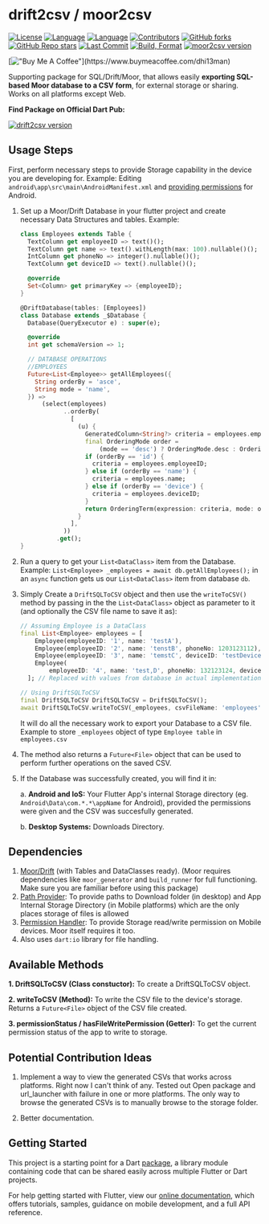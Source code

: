 # drift2csv / moor2csv

[![License](https://img.shields.io/github/license/dhi13man/moor2csv)](https://github.com/Dhi13man/moor2csv/blob/main/LICENSE)
[![Language](https://img.shields.io/badge/language-Dart-blue.svg)](https://dart.dev)
[![Language](https://img.shields.io/badge/language-Flutter-blue.svg)](https://flutter.dev)
[![Contributors](https://img.shields.io/github/contributors-anon/dhi13man/moor2csv?style=flat)](https://github.com/Dhi13man/moor2csv/graphs/contributors)
[![GitHub forks](https://img.shields.io/github/forks/dhi13man/moor2csv?style=social)](https://github.com/Dhi13man/moor2csv/network/members)
[![GitHub Repo stars](https://img.shields.io/github/stars/dhi13man/moor2csv?style=social)](https://github.com/Dhi13man/moor2csv/stargazers)
[![Last Commit](https://img.shields.io/github/last-commit/dhi13man/moor2csv)](https://github.com/Dhi13man/moor2csv/commits/main)
[![Build, Format](https://github.com/Dhi13man/moor2csv/actions/workflows/flutter.yml/badge.svg)](https://github.com/Dhi13man/moor2csv/actions)
[![moor2csv version](https://img.shields.io/pub/v/moor2csv.svg)](https://pub.dev/packages/moor2csv)

[!["Buy Me A Coffee"](https://img.buymeacoffee.com/button-api/?text=Buy%20me%20an%20Ego%20boost&emoji=%F0%9F%98%B3&slug=dhi13man&button_colour=FF5F5F&font_colour=ffffff&font_family=Lato&outline_colour=000000&coffee_colour=FFDD00****)](https://www.buymeacoffee.com/dhi13man)

Supporting package for SQL/Drift/Moor, that allows easily **exporting SQL-based Moor database to a CSV form**, for external storage or sharing. Works on all platforms except Web.

**Find Package on Official Dart Pub:**

[![drift2csv version](https://img.shields.io/pub/v/moor2csv.svg)](https://pub.dev/packages/moor2csv)

## Usage Steps

First, perform necessary steps to provide Storage capability in the device you are developing for.
Example: Editing `android\app\src\main\AndroidManifest.xml` and [providing permissions](https://developer.android.com/about/versions/11/privacy/permissions) for Android.

1. Set up a Moor/Drift Database in your flutter project and create necessary Data Structures and tables. Example:

    ```dart
    class Employees extends Table {
      TextColumn get employeeID => text()();
      TextColumn get name => text().withLength(max: 100).nullable()();
      IntColumn get phoneNo => integer().nullable()();
      TextColumn get deviceID => text().nullable()();

      @override
      Set<Column> get primaryKey => {employeeID};
    }

    @DriftDatabase(tables: [Employees])
    class Database extends _$Database {
      Database(QueryExecutor e) : super(e);

      @override
      int get schemaVersion => 1;

      // DATABASE OPERATIONS
      //EMPLOYEES
      Future<List<Employee>> getAllEmployees({
        String orderBy = 'asce',
        String mode = 'name',
      }) =>
          (select(employees)
                ..orderBy(
                  [
                    (u) {
                      GeneratedColumn<String?> criteria = employees.employeeID;
                      final OrderingMode order =
                          (mode == 'desc') ? OrderingMode.desc : OrderingMode.asc;
                      if (orderBy == 'id') {
                        criteria = employees.employeeID;
                      } else if (orderBy == 'name') {
                        criteria = employees.name;
                      } else if (orderBy == 'device') {
                        criteria = employees.deviceID;
                      }
                      return OrderingTerm(expression: criteria, mode: order);
                    }
                  ],
                ))
              .get();
    }
    ```

2. Run a query to get your `List<DataClass>` item from the Database.  
Example: `List<Employee> _employees = await db.getAllEmployees();` in an `async` function gets us our `List<DataClass>` item from database `db`.

3. Simply Create a `DriftSQLToCSV` object and then use the `writeToCSV()` method by passing in the the `List<DataClass>` object as parameter to it (and optionally the CSV file name to save it as):

    ```dart
    // Assuming Employee is a DataClass
    final List<Employee> employees = [
        Employee(employeeID: '1', name: 'testA'),
        Employee(employeeID: '2', name: 'tenstB', phoneNo: 1203123112),
        Employee(employeeID: '3', name: 'temstC', deviceID: 'testDevice'),
        Employee(
            employeeID: '4', name: 'test,D', phoneNo: 132123124, deviceID: 's'),
      ]; // Replaced with values from database in actual implementation using select query get()

    // Using DriftSQLToCSV
    final DriftSQLToCSV DriftSQLToCSV = DriftSQLToCSV();
    await DriftSQLToCSV.writeToCSV(_employees, csvFileName: 'employees');
    ```

    It will do all the necessary work to export your Database to a CSV file. Example to store `_employees` object of type `Employee table` in `employees.csv`

4. The method also returns a `Future<File>` object that can be used to perform further operations on the saved CSV.

5. If the Database was successfully created, you will find it in:

    a. **Android and IoS:** Your Flutter App's internal Storage directory (eg. `Android\Data\com.*.*\appName` for Android), provided the permissions were given and the CSV was succesfully generated.

    b. **Desktop Systems:** Downloads Directory.

## Dependencies

1. [Moor/Drift](https://drift.simonbinder.eu/) (with Tables and DataClasses ready). (Moor requires dependencies like `moor_generator` and `build_runner` for full functioning. Make sure you are familiar before using this package)
2. [Path Provider](https://pub.dev/packages/path_provider): To provide paths to Download folder (in desktop) and App Internal Storage Directory (in Mobile platforms) which are the only places storage of files is allowed
3. [Permission Handler](https://pub.dev/packages/permission_handler): To provide Storage read/write permission on Mobile devices. Moor itself requires it too.
4. Also uses `dart:io` library for file handling.

## Available Methods

**1. DriftSQLToCSV (Class constuctor):** To create a DriftSQLToCSV object.

**2. writeToCSV (Method):** To write the CSV file to the device's storage. Returns a `Future<File>` object of the CSV file created.

**3. permissionStatus / hasFileWritePermission (Getter):** To get the current permission status of the app to write to storage.

## Potential Contribution Ideas

1. Implement a way to view the generated CSVs that works across platforms. Right now I can't think of any. Tested out Open package and url_launcher with failure in one or more platforms. The only way to browse the generated CSVs is to manually browse to the storage folder.

2. Better documentation.

## Getting Started

This project is a starting point for a Dart
[package](https://flutter.dev/developing-packages/),
a library module containing code that can be shared easily across
multiple Flutter or Dart projects.

For help getting started with Flutter, view our
[online documentation](https://flutter.dev/docs), which offers tutorials,
samples, guidance on mobile development, and a full API reference.
